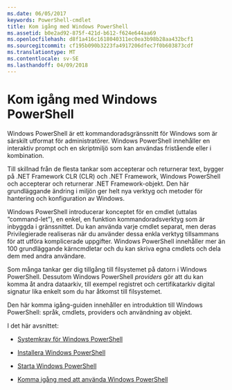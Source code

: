 ```yaml
---
ms.date: 06/05/2017
keywords: PowerShell-cmdlet
title: Kom igång med Windows PowerShell
ms.assetid: b0e2ad92-875f-421d-b612-f624e644aa69
ms.openlocfilehash: d8f1a416c1618040311ec0ea3b98b28aa432bcf1
ms.sourcegitcommit: cf195b090b3223fa4917206dfec7f0b603873cdf
ms.translationtype: MT
ms.contentlocale: sv-SE
ms.lasthandoff: 04/09/2018
---
```

# <a name="getting-started-with-windows-powershell"></a>Kom igång med Windows PowerShell
Windows PowerShell är ett kommandoradsgränssnitt för Windows som är särskilt utformat för administratörer. Windows PowerShell innehåller en interaktiv prompt och en skriptmiljö som kan användas fristående eller i kombination.

Till skillnad från de flesta tankar som accepterar och returnerar text, bygger på .NET Framework CLR (CLR) och .NET Framework, Windows PowerShell och accepterar och returnerar .NET Framework-objekt. Den här grundläggande ändring i miljön ger helt nya verktyg och metoder för hantering och konfiguration av Windows.

Windows PowerShell introducerar konceptet för en cmdlet (uttalas ”command-let”), en enkel, en funktion kommandoradsverktyg som är inbyggda i gränssnittet. Du kan använda varje cmdlet separat, men deras Privilegierade realiseras när du använder dessa enkla verktyg tillsammans för att utföra komplicerade uppgifter. Windows PowerShell innehåller mer än 100 grundläggande kärncmdletar och du kan skriva egna cmdlets och dela dem med andra användare.

Som många tankar ger dig tillgång till filsystemet på datorn i Windows PowerShell. Dessutom Windows PowerShell *providers* gör att du kan komma åt andra dataarkiv, till exempel registret och certifikatarkiv digital signatur lika enkelt som du har åtkomst till filsystemet.

Den här komma igång-guiden innehåller en introduktion till Windows PowerShell: språk, cmdlets, providers och användning av objekt.

I det här avsnittet:

- [Systemkrav för Windows PowerShell](../setup/Windows-PowerShell-System-Requirements.md)

- [Installera Windows PowerShell](../setup/Installing-Windows-PowerShell.md)

- [Starta Windows PowerShell](../setup/Starting-Windows-PowerShell.md)

- [Komma igång med att använda Windows PowerShell](Getting-Ready-to-Use-Windows-PowerShell.md)